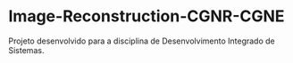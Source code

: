 # Image-Reconstruction-CGNR-CGNE
Projeto desenvolvido para a disciplina de Desenvolvimento Integrado de Sistemas.
